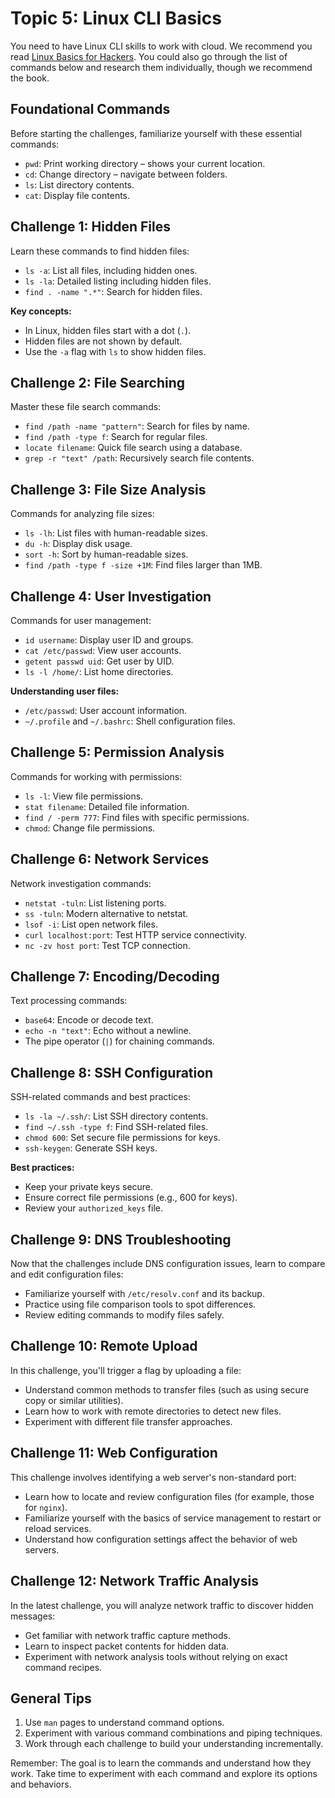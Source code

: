 # Topic 5: Linux CLI Basics

You need to have Linux CLI skills to work with cloud. We recommend you read [Linux Basics for Hackers](https://nostarch.com/linuxbasicsforhackers#content). You could also go through the list of commands below and research them individually, though we recommend the book.

## Foundational Commands

Before starting the challenges, familiarize yourself with these essential commands:

- `pwd`: Print working directory – shows your current location.
- `cd`: Change directory – navigate between folders.
- `ls`: List directory contents.
- `cat`: Display file contents.

## Challenge 1: Hidden Files

Learn these commands to find hidden files:

- `ls -a`: List all files, including hidden ones.
- `ls -la`: Detailed listing including hidden files.
- `find . -name ".*"`: Search for hidden files.

**Key concepts:**

- In Linux, hidden files start with a dot (`.`).
- Hidden files are not shown by default.
- Use the `-a` flag with `ls` to show hidden files.

## Challenge 2: File Searching

Master these file search commands:

- `find /path -name "pattern"`: Search for files by name.
- `find /path -type f`: Search for regular files.
- `locate filename`: Quick file search using a database.
- `grep -r "text" /path`: Recursively search file contents.

## Challenge 3: File Size Analysis

Commands for analyzing file sizes:

- `ls -lh`: List files with human-readable sizes.
- `du -h`: Display disk usage.
- `sort -h`: Sort by human-readable sizes.
- `find /path -type f -size +1M`: Find files larger than 1MB.

## Challenge 4: User Investigation

Commands for user management:

- `id username`: Display user ID and groups.
- `cat /etc/passwd`: View user accounts.
- `getent passwd uid`: Get user by UID.
- `ls -l /home/`: List home directories.

**Understanding user files:**

- `/etc/passwd`: User account information.
- `~/.profile` and `~/.bashrc`: Shell configuration files.

## Challenge 5: Permission Analysis

Commands for working with permissions:

- `ls -l`: View file permissions.
- `stat filename`: Detailed file information.
- `find / -perm 777`: Find files with specific permissions.
- `chmod`: Change file permissions.

## Challenge 6: Network Services

Network investigation commands:

- `netstat -tuln`: List listening ports.
- `ss -tuln`: Modern alternative to netstat.
- `lsof -i`: List open network files.
- `curl localhost:port`: Test HTTP service connectivity.
- `nc -zv host port`: Test TCP connection.

## Challenge 7: Encoding/Decoding

Text processing commands:

- `base64`: Encode or decode text.
- `echo -n "text"`: Echo without a newline.
- The pipe operator (`|`) for chaining commands.

## Challenge 8: SSH Configuration

SSH-related commands and best practices:

- `ls -la ~/.ssh/`: List SSH directory contents.
- `find ~/.ssh -type f`: Find SSH-related files.
- `chmod 600`: Set secure file permissions for keys.
- `ssh-keygen`: Generate SSH keys.

**Best practices:**

- Keep your private keys secure.
- Ensure correct file permissions (e.g., 600 for keys).
- Review your `authorized_keys` file.

## Challenge 9: DNS Troubleshooting

Now that the challenges include DNS configuration issues, learn to compare and edit configuration files:

- Familiarize yourself with `/etc/resolv.conf` and its backup.
- Practice using file comparison tools to spot differences.
- Review editing commands to modify files safely.

## Challenge 10: Remote Upload

In this challenge, you'll trigger a flag by uploading a file:

- Understand common methods to transfer files (such as using secure copy or similar utilities).
- Learn how to work with remote directories to detect new files.
- Experiment with different file transfer approaches.

## Challenge 11: Web Configuration

This challenge involves identifying a web server's non-standard port:

- Learn how to locate and review configuration files (for example, those for `nginx`).
- Familiarize yourself with the basics of service management to restart or reload services.
- Understand how configuration settings affect the behavior of web servers.

## Challenge 12: Network Traffic Analysis

In the latest challenge, you will analyze network traffic to discover hidden messages:

- Get familiar with network traffic capture methods.
- Learn to inspect packet contents for hidden data.
- Experiment with network analysis tools without relying on exact command recipes.

## General Tips

1. Use `man` pages to understand command options.
2. Experiment with various command combinations and piping techniques.
3. Work through each challenge to build your understanding incrementally.

Remember: The goal is to learn the commands and understand how they work. Take time to experiment with each command and explore its options and behaviors.
